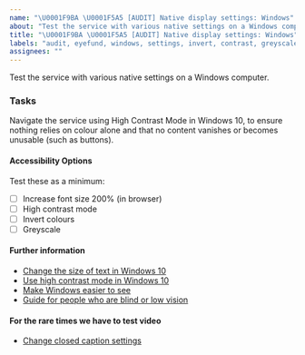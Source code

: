 ```yaml
---
name: "\U0001F9BA \U0001F5A5 [AUDIT] Native display settings: Windows"
about: "Test the service with various native settings on a Windows computer."
title: "\U0001F9BA \U0001F5A5 [AUDIT] Native display settings: Windows"
labels: "audit, eyefund, windows, settings, invert, contrast, greyscale"
assignees: ""
---
```

Test the service with various native settings on a Windows computer.

### Tasks

Navigate the service using High Contrast Mode in Windows 10, to ensure nothing relies on colour alone and that no content vanishes or becomes unusable (such as buttons).

#### Accessibility Options

Test these as a minimum:

- [ ] Increase font size 200% (in browser)
- [ ] High contrast mode
- [ ] Invert colours
- [ ] Greyscale

#### Further information

- [Change the size of text in Windows 10](https://support.microsoft.com/en-sg/help/4028566/windows-10-change-the-size-of-text)
- [Use high contrast mode in Windows 10](https://support.microsoft.com/en-us/help/13862/windows-10-use-high-contrast-mode)
- [Make Windows easier to see](https://support.microsoft.com/en-us/help/27928/windows-10-make-windows-easier-to-see)
- [Guide for people who are blind or low vision](https://support.microsoft.com/en-us/help/4089827/windows-10-guide-for-people-who-are-blind-or-low-vision)

#### For the rare times we have to test video

- [Change closed caption settings](https://support.microsoft.com/en-us/help/21055/windows-10-closed-caption-settings)
